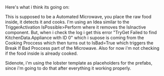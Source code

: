 Here's what i think its going on:

This is supposed to be a Automated Microwave, you place the raw food inside, it detects it and cooks. I'm using an Idea similar to the TriggerActivation IsPossible>Perform where it removes the IsInactive component. 
But, when i check the log i get this error "TryGet Failed to find KitchenData.Appliance with ID 0"
which i supose is coming from the Cooking Proccess which then turns out to IsBad=True which triggers the Break If Bad Proccess part of the Microwave.
Also for now i'm not checking if the food inside is already cooked.


Sidenote, i'm using the lobster template as placeholders for the prefabs, since i'm going to do that after everything it working properly.
